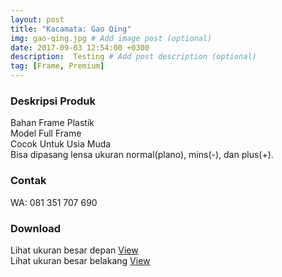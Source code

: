 ```yaml
---
layout: post
title: "Kacamata: Gao Qing"
img: gao-qing.jpg # Add image post (optional)
date: 2017-09-03 12:54:00 +0300
description:  Testing # Add post description (optional)
tag: [Frame, Premium]
---
```


### Deskripsi Produk

Bahan Frame Plastik<br>
Model Full Frame<br>
Cocok Untuk Usia Muda<br>
Bisa dipasang lensa ukuran normal(plano), mins(-), dan plus(+).<br>

###  Contak

WA: 081 351 707 690<br>

### Download

Lihat ukuran besar depan [View](/asihshop/assets/archive/gao-qing-big.png)<br>
Lihat ukuran besar belakang [View](/asihshop/assets/archive/gao-qing-big-back.png)<br>